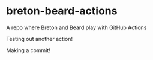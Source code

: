 # breton-beard-actions
A repo where Breton and Beard play with GitHub Actions

Testing out another action!

Making a commit! 
